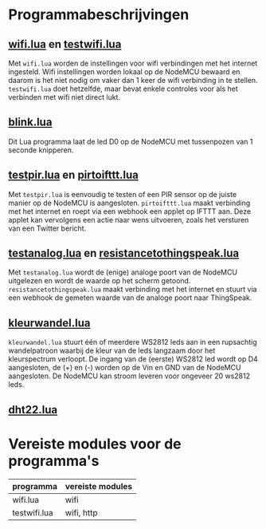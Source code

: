 # Programmabeschrijvingen

## [wifi.lua](wifi.lua) en [testwifi.lua](testwifi.lua)
Met `wifi.lua` worden de instellingen voor wifi verbindingen met het internet ingesteld. Wifi instellingen worden lokaal op de NodeMCU bewaard en daarom is het niet nodig om vaker dan 1 keer de wifi verbinding in te stellen. `testwifi.lua` doet hetzelfde, maar bevat enkele controles voor als het verbinden met wifi niet direct lukt.
## [blink.lua](blink.lua)
Dit Lua programma laat de led D0 op de NodeMCU met tussenpozen van 1 seconde knipperen.
## [testpir.lua](testpir.lua) en [pirtoifttt.lua](pirtoifttt.lua)
Met `testpir.lua` is eenvoudig te testen of een PIR sensor op de juiste manier op de NodeMCU is aangesloten. `pirtoifttt.lua` maakt verbinding met het internet en roept via een webhook een applet op IFTTT aan. Deze applet kan vervolgens een actie naar wens uitvoeren, zoals het versturen van een Twitter bericht.
## [testanalog.lua](testanalog.lua) en [resistancetothingspeak.lua](resistancetothingspeak.lua)
Met `testanalog.lua` wordt de (enige) analoge poort van de NodeMCU uitgelezen en wordt de waarde op het scherm getoond. `resistancetothingspeak.lua` maakt verbinding met het internet en stuurt via een webhook de gemeten waarde van de analoge poort naar ThingSpeak.
## [kleurwandel.lua](kleurwandel.lua)
`kleurwandel.lua` stuurt één of meerdere WS2812 leds aan in een rupsachtig wandelpatroon waarbij de kleur van de leds langzaam door het kleurspectrum verloopt. De ingang van de (eerste) WS2812 led wordt op D4 aangesloten, de (+) en (-) worden op de Vin en GND van de NodeMCU aangesloten. De NodeMCU kan stroom leveren voor ongeveer 20 ws2812 leds.
## [dht22.lua](dht22.lua)

# Vereiste modules voor de programma's
| programma | vereiste modules |
| --------- | ---------------- |
| wifi.lua | wifi |
| testwifi.lua |  wifi, http |
